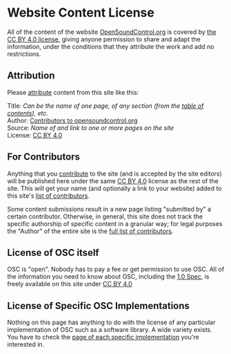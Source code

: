 # Website Content License

All of the content of the website
[OpenSoundControl.org](https://OpenSoundControl.org) is covered by
[the CC BY 4.0 license][ccby], giving anyone permission to share and
adapt the information, under the conditions that they
attribute the work and add no restrictions.

## Attribution

Please [attribute][attrib] content from this site like this: 

Title: *Can be the name of one page, of any section (from the [table of contents](toc.html)), etc.*  
Author: [Contributors to opensoundcontrol.org][contrib]  
Source: *Name of and link to one or more pages on the site*  
License: [CC BY 4.0][ccby]  


## For Contributors

Anything that you [contribute](contribute.html) to the site (and is
accepted by the site editors) will be published here under the same
[CC BY 4.0][ccby] license as the rest of the site.  This will get your
name (and optionally a link to your website) added to this site's
[list of contributors][contrib].

Some content submissions result in a new page listing "submitted by" a
certain contributor.  Otherwise, in general, this site does not track
the specific authorship of specific content in a granular way; for
legal purposes the "Author" of the entire site is the [full list of
contributors][contrib].


[attrib]:https://wiki.creativecommons.org/wiki/best_practices_for_attribution
[ccby]:https://creativecommons.org/licenses/by/4.0/ 
[contrib]:contributors.html

## License of OSC itself

OSC is "open". Nobody has to pay a fee or get permission to use OSC.
All of the information you need to know about OSC, including the [1.0
Spec](spec-1_0.html), is freely available on this site under [CC BY
4.0][ccby]

## License of Specific OSC Implementations

Nothing on this page has anything to do with the license of any
particular implementation of OSC such as a software library. A wide
variety exists.  You have to check the [page of each specific
implementation](page-list.html#implementations) you're interested in.
